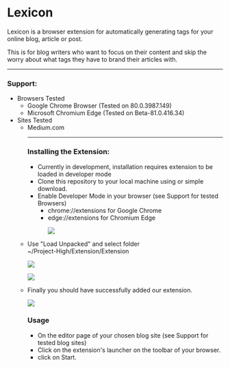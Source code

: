 # Lexicon

Lexicon is a browser extension for automatically generating tags for your online blog, article or post.

This is for blog writers who want to focus on their content and skip the worry about what tags they have to brand their articles with.

 ---
### Support:
<ul>
<li>Browsers Tested
 <ul>
  <li>Google Chrome Browser (Tested on 80.0.3987.149)</li>
  <li>Microsoft Chromium Edge (Tested on Beta-81.0.416.34)</li>
 </ul>
</li>
<li>Sites Tested
 <ul>
  <li>Medium.com</li>
 </ul>
</li>
<ul>

---
### Installing the Extension:
<ul>
 <li>Currently in development, installation requires extension to be loaded in developer mode</li>
 <li>Clone this repository to your local machine using or simple download.</li>
 <li>Enable Developer Mode in your browser (see Support for tested Browsers)
  <ul>
   <li>chrome://extensions for Google Chrome</li>
   <li>edge://extensions for Chromium Edge 

   ![](https://i.ibb.co/KGb8D1w/dev-mode.png)</li>
  </ul>
  </li>
  </ul>
 <li>Use "Load Unpacked" and select folder <br>~/Project-High/Extension/Extension
 
 ![](https://i.ibb.co/sRDYTQC/load-unpacked.png)

 ![](https://i.ibb.co/5cDb5Tq/load-unpacked-file-select.png)
 </li>
 <li>Finally you should have successfully added our extension.

 ![](https://i.ibb.co/ZJGg43M/confirmation.png)
 </li>


### Usage
<ul>
<li>On the editor page of your chosen blog site (see Support for tested blog sites)</li> 
<li>Click on the extension's launcher on the toolbar of your browser.</li>
<li> click on Start.</li>
</ul>

